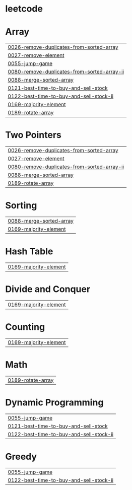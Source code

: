 # leetcode


# Array
|  |
| ------- |
| [0026-remove-duplicates-from-sorted-array](https://github.com/nnjh12/leetcode/tree/master/0026-remove-duplicates-from-sorted-array) |
| [0027-remove-element](https://github.com/nnjh12/leetcode/tree/master/0027-remove-element) |
| [0055-jump-game](https://github.com/nnjh12/leetcode/tree/master/0055-jump-game) |
| [0080-remove-duplicates-from-sorted-array-ii](https://github.com/nnjh12/leetcode/tree/master/0080-remove-duplicates-from-sorted-array-ii) |
| [0088-merge-sorted-array](https://github.com/nnjh12/leetcode/tree/master/0088-merge-sorted-array) |
| [0121-best-time-to-buy-and-sell-stock](https://github.com/nnjh12/leetcode/tree/master/0121-best-time-to-buy-and-sell-stock) |
| [0122-best-time-to-buy-and-sell-stock-ii](https://github.com/nnjh12/leetcode/tree/master/0122-best-time-to-buy-and-sell-stock-ii) |
| [0169-majority-element](https://github.com/nnjh12/leetcode/tree/master/0169-majority-element) |
| [0189-rotate-array](https://github.com/nnjh12/leetcode/tree/master/0189-rotate-array) |
# Two Pointers
|  |
| ------- |
| [0026-remove-duplicates-from-sorted-array](https://github.com/nnjh12/leetcode/tree/master/0026-remove-duplicates-from-sorted-array) |
| [0027-remove-element](https://github.com/nnjh12/leetcode/tree/master/0027-remove-element) |
| [0080-remove-duplicates-from-sorted-array-ii](https://github.com/nnjh12/leetcode/tree/master/0080-remove-duplicates-from-sorted-array-ii) |
| [0088-merge-sorted-array](https://github.com/nnjh12/leetcode/tree/master/0088-merge-sorted-array) |
| [0189-rotate-array](https://github.com/nnjh12/leetcode/tree/master/0189-rotate-array) |
# Sorting
|  |
| ------- |
| [0088-merge-sorted-array](https://github.com/nnjh12/leetcode/tree/master/0088-merge-sorted-array) |
| [0169-majority-element](https://github.com/nnjh12/leetcode/tree/master/0169-majority-element) |
# Hash Table
|  |
| ------- |
| [0169-majority-element](https://github.com/nnjh12/leetcode/tree/master/0169-majority-element) |
# Divide and Conquer
|  |
| ------- |
| [0169-majority-element](https://github.com/nnjh12/leetcode/tree/master/0169-majority-element) |
# Counting
|  |
| ------- |
| [0169-majority-element](https://github.com/nnjh12/leetcode/tree/master/0169-majority-element) |
# Math
|  |
| ------- |
| [0189-rotate-array](https://github.com/nnjh12/leetcode/tree/master/0189-rotate-array) |
# Dynamic Programming
|  |
| ------- |
| [0055-jump-game](https://github.com/nnjh12/leetcode/tree/master/0055-jump-game) |
| [0121-best-time-to-buy-and-sell-stock](https://github.com/nnjh12/leetcode/tree/master/0121-best-time-to-buy-and-sell-stock) |
| [0122-best-time-to-buy-and-sell-stock-ii](https://github.com/nnjh12/leetcode/tree/master/0122-best-time-to-buy-and-sell-stock-ii) |
# Greedy
|  |
| ------- |
| [0055-jump-game](https://github.com/nnjh12/leetcode/tree/master/0055-jump-game) |
| [0122-best-time-to-buy-and-sell-stock-ii](https://github.com/nnjh12/leetcode/tree/master/0122-best-time-to-buy-and-sell-stock-ii) |
